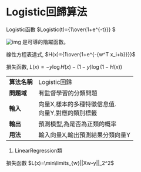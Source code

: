 # Logistic回歸算法

Logistic函數
 $Logistic(t)={1\over{1+e^{-t}}} $

![img](https://upload.wikimedia.org/wikipedia/commons/thumb/8/88/Logistic-curve.svg/640px-Logistic-curve.svg.png)
是可導的階躍函數。

線性方程表達式,
$H(x)={1\over{1+e^{-{w^T x_i+b}}}}$

損失函數,
$L(x)=-y \log H(x)-(1-y)\log(1-H(x))$

|||
|--|--|
|**算法名稱**|Logistic回歸|
|**問題域**|有監督學習的分類問題|
|**輸入**|向量X,樣本的多種特徵信息值. <br> 向量Y,對應的類別標籤|
|**輸出**|預測模型,為是否為正類的概率|
|**用法**|輸入向量X,輸出預測結果分類向量Y|

1. LinearRegression類

損失函數 $L(x)=\min\limits_{w}||Xw-y||_2^2$